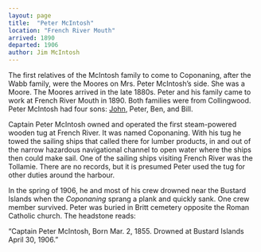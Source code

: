 ```yaml
---
layout: page
title:  "Peter McIntosh"
location: "French River Mouth"
arrived: 1890
departed: 1906
author: Jim McIntosh
---
```

The first relatives of the McIntosh family to come to Coponaning, after the Wabb family, were the Moores on Mrs. Peter McIntosh’s side. She was a Moore. The Moores arrived in the late 1880s. Peter and his family came to work at French River Mouth in 1890. Both families were from Collingwood. Peter McIntosh had four sons: [John](/people/john-mcintosh), Peter, Ben, and Bill.

Captain Peter McIntosh owned and operated the first steam-powered wooden tug at French River. It was named Coponaning. With his tug he towed the sailing ships that called there for lumber products, in and out of the narrow hazardous navigational channel to open water where the ships then could make sail. One of the sailing ships visiting French River was the Tollamie. There are no records, but it is presumed Peter used the tug for other duties around the harbour.

In the spring of 1906, he and most of his crew drowned near the Bustard Islands when the *Coponaning* sprang a plank and quickly sank. One crew member survived. Peter was buried in Britt cemetery opposite the Roman Catholic church. The headstone reads:

“Captain Peter McIntosh, Born Mar. 2, 1855. Drowned at Bustard Islands April 30, 1906.”
